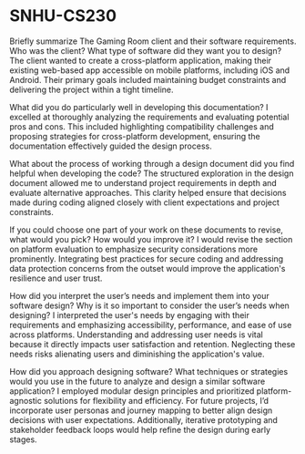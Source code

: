 # SNHU-CS230
Briefly summarize The Gaming Room client and their software requirements. Who was the client? What type of software did they want you to design?
The client wanted to create a cross-platform application, making their existing web-based app accessible on mobile platforms, including iOS and Android. Their primary goals included maintaining budget constraints and delivering the project within a tight timeline.

What did you do particularly well in developing this documentation?
I excelled at thoroughly analyzing the requirements and evaluating potential pros and cons. This included highlighting compatibility challenges and proposing strategies for cross-platform development, ensuring the documentation effectively guided the design process.

What about the process of working through a design document did you find helpful when developing the code?
The structured exploration in the design document allowed me to understand project requirements in depth and evaluate alternative approaches. This clarity helped ensure that decisions made during coding aligned closely with client expectations and project constraints.

If you could choose one part of your work on these documents to revise, what would you pick? How would you improve it?
I would revise the section on platform evaluation to emphasize security considerations more prominently. Integrating best practices for secure coding and addressing data protection concerns from the outset would improve the application's resilience and user trust.

How did you interpret the user’s needs and implement them into your software design? Why is it so important to consider the user’s needs when designing?
I interpreted the user's needs by engaging with their requirements and emphasizing accessibility, performance, and ease of use across platforms. Understanding and addressing user needs is vital because it directly impacts user satisfaction and retention. Neglecting these needs risks alienating users and diminishing the application's value.

How did you approach designing software? What techniques or strategies would you use in the future to analyze and design a similar software application?
I employed modular design principles and prioritized platform-agnostic solutions for flexibility and efficiency. For future projects, I’d incorporate user personas and journey mapping to better align design decisions with user expectations. Additionally, iterative prototyping and stakeholder feedback loops would help refine the design during early stages.

